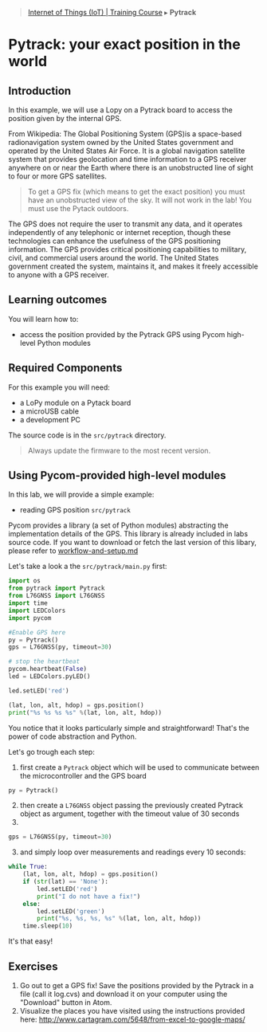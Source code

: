 > [Internet of Things (IoT) | Training Course](pytrack.md) ▸ **Pytrack**

# Pytrack: your exact position in the world

## Introduction
In this example, we will use a Lopy on a Pytrack board to access the position given by the internal GPS.

From Wikipedia: The Global Positioning System (GPS)is a space-based radionavigation system owned by the United States government and operated by the United States Air Force. It is a global navigation satellite system that provides geolocation and time information to a GPS receiver anywhere on or near the Earth where there is an unobstructed line of sight to four or more GPS satellites.

> To get a GPS fix (which means to get the exact position) you must have an unobstructed view of the sky. It will not work in the lab! You must use the Pytack outdoors.

The GPS does not require the user to transmit any data, and it operates independently of any telephonic or internet reception, though these technologies can enhance the usefulness of the GPS positioning information. The GPS provides critical positioning capabilities to military, civil, and commercial users around the world. The United States government created the system, maintains it, and makes it freely accessible to anyone with a GPS receiver.

## Learning outcomes

You will learn how to:
* access the position provided by the Pytrack GPS using Pycom high-level Python modules

## Required Components

For this example you will need:

- a LoPy module on a Pytack board
- a microUSB cable
- a development PC

The source code is in the `src/pytrack` directory.

> Always update the firmware to the most recent version.

## Using Pycom-provided high-level modules

In this lab, we will provide a simple example:

* reading GPS position `src/pytrack`


Pycom provides a library (a set of Python modules) abstracting the implementation details of the GPS. This library is already included in labs source code. If you want to download or fetch the last version of this libary, please refer to [workflow-and-setup.md](workflow-and-setup.md)

Let's take a look a the  `src/pytrack/main.py` first:

```python
import os
from pytrack import Pytrack
from L76GNSS import L76GNSS
import time
import LEDColors
import pycom

#Enable GPS here
py = Pytrack()
gps = L76GNSS(py, timeout=30)

# stop the heartbeat
pycom.heartbeat(False)
led = LEDColors.pyLED()

led.setLED('red')

(lat, lon, alt, hdop) = gps.position()
print("%s %s %s %s" %(lat, lon, alt, hdop))
```

You notice that it looks particularly simple and straightforward! That's the power of code abstraction and Python. 

Let's go trough each step:

1. first create a `Pytrack` object which will be used to communicate  between the microcontroller and the GPS board 

```python
py = Pytrack()
```

2. then create a `L76GNSS` object passing the previously created Pytrack object as argument, together with the timeout value of 30 seconds 
3. ​
```python
gps = L76GNSS(py, timeout=30)
```

3. and simply loop over measurements and readings every 10 seconds:

```python
while True:
    (lat, lon, alt, hdop) = gps.position()
    if (str(lat) == 'None'):
        led.setLED('red')
        print("I do not have a fix!")
    else:
        led.setLED('green')
        print("%s, %s, %s, %s" %(lat, lon, alt, hdop))
    time.sleep(10)
```

It's that easy!


## Exercises

1. Go out to get a GPS fix! Save the positions provided by the Pytrack in a file (call it log.cvs) and download it on your computer using the "Download" button in Atom.
2. Visualize the places you have visited using the instructions provided here: http://www.cartagram.com/5648/from-excel-to-google-maps/
